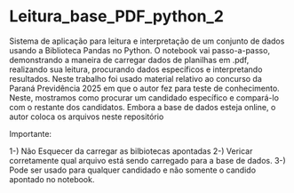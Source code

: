 # Leitura_base_PDF_python_2
Sistema de aplicação para leitura e interpretação de um conjunto de dados usando a Biblioteca Pandas no Python.
O notebook vai passo-a-passo, demonstrando a maneira de carregar dados de planilhas em .pdf, 
realizando sua leitura, procurando dados específicos e interpretando resultados. 
Neste trabalho foi usado material relativo ao concurso da Paraná Previdência 2025 em que o 
autor fez para teste de conhecimento. 
Neste, mostramos como procurar um candidado específico e compará-lo com o restante dos candidatos. 
Embora a base de dados esteja online, o autor coloca os arquivos neste repositório

Importante:

1-) Não Esquecer da carregar as bilbiotecas apontadas
2-) Vericar corretamente qual arquivo está sendo carregado para a base de dados. 
3-) Pode ser usado para qualquer candidado e não somente o candido apontado no notebook. 


